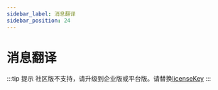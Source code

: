 ```yaml
---
sidebar_label: 消息翻译
sidebar_position: 24
---
```


# 消息翻译

:::tip 提示
社区版不支持，请升级到企业版或平台版。请替换[licenseKey](../development/license.md)
:::
